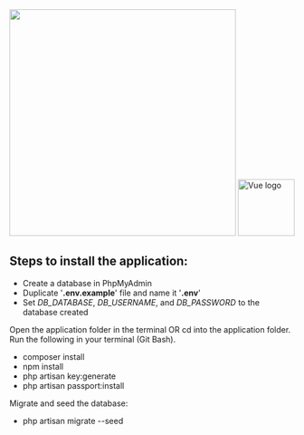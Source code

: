 <img src="https://res.cloudinary.com/dtfbvvkyp/image/upload/v1566331377/laravel-logolockup-cmyk-red.svg" width="400">
<img width="100" src="https://vuejs.org/images/logo.png" alt="Vue logo">

## Steps to install the application:

- Create a database in PhpMyAdmin
- Duplicate '**.env.example**' file and name it '**.env**'
- Set *DB_DATABASE*, *DB_USERNAME*, and *DB_PASSWORD* to the database created

Open the application folder in the terminal OR cd into the application folder.
Run the following in your terminal (Git Bash).

- composer install
- npm install
- php artisan key:generate
- php artisan passport:install

Migrate and seed the database:

- php artisan migrate --seed
